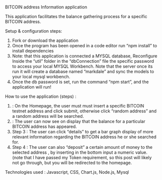 BITCOIN address Information application

This application facilitates the balance gathering process for a specific BITCOIN  address.

Setup & configuration  steps:

1)	Fork or download the application
2)	Once the program has been opened in a code editor run “npm install” to install dependencies
3)	Note: that this application is connected a MYSQL database, Reconfigure Inside the “util” folder in the “dbConnection” file the specific  password to access your local MYSQL Workbench. Note that the server once its run it will create a database named “markdale” and sync the models to your local mysql workbench.
4)	Once the db password is set, run the command “npm start”, and the application will run!

How to use the application (steps) :

1)	: On the Homepage, the user must must insert a specific BITCOIN testnet address and click submit, otherwise click “random address” and a random address will be searched. 
2)	: The user can now see on display that the balance for a particular BITCOIN address has appeared.
1)	Step 3 : The user can click “details” to get a bar graph display of more relevant information regarding the BITCOIN address he or she searched for.
2)	Step 4 : The user can also “deposit” a certain amount of money to the selected address , by inserting in the bottom input a numeric value. (note that I have passed my Token requirement, so this post will likely not go through, but you will be redirected to the homepage. 




Technologies used : Javascript, CSS, Chart.js, Node.js, Mysql

